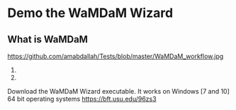 # Demo the WaMDaM Wizard

## What is WaMDaM


https://github.com/amabdallah/Tests/blob/master/WaMDaM_workflow.jpg

1. 

2. 


Download the WaMDaM Wizard executable. It works on Windows [7 and 10] 64 bit operating systems 
https://bft.usu.edu/96zs3



